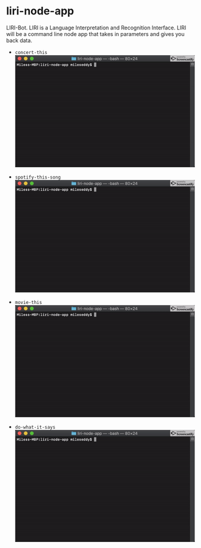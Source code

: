 # liri-node-app
LIRI-Bot. LIRI is a Language Interpretation and Recognition Interface. LIRI will be a command line node app that takes in parameters and gives you back data.
   * `concert-this`
   ![LIRI GIF](images/demo.gif)

   * `spotify-this-song`
    ![SPOTIFY](images/demo2.gif)
   * `movie-this`
   ![MOVIE](images/demo4.gif)

   * `do-what-it-says`
   ![Do What](images/demo3.gif)


